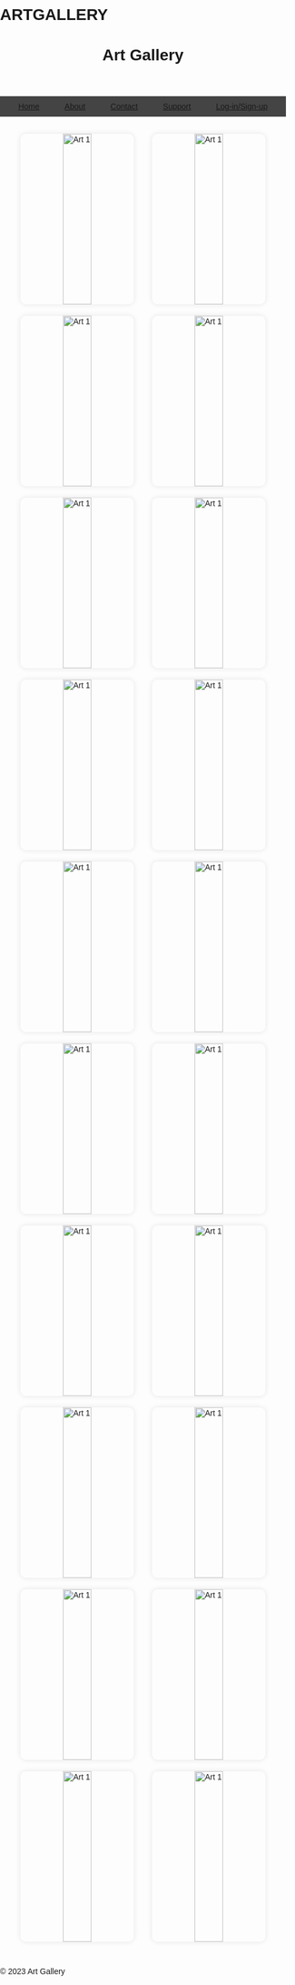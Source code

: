 # ARTGALLERY
<!DOCTYPE html>
<html lang="en">
<head>
  <meta charset="UTF-8">
  <meta name="viewport" content="width=device-width, initial-scale=1.0">
  <title>Art Gallery</title>
  <style>
    body {
  margin: 0;
  padding: 0;
  font-family: 'Arial', sans-serif;
  background-image: url('img/w4.jpeg'); /* Replace with your image file name */
  background-size: cover;
  background-position: center;
  background-repeat: no-repeat;
}

    header {
      background-color: #333;
      padding: 10px;
      text-align: center;
      color: white;
    }

    nav {
      display: flex;
      justify-content: space-around;
      background-color: #444;
      padding: 10px;
    }

    section {
      display: flex;
      flex-wrap: wrap;
      justify-content: space-around;
      padding: 20px;
    }

    .art-piece {
      position: relative;
      width: 200px; /* Set your default width */
      height: 300px; /* Set your default height */
      margin: 10px;
      border-radius: 10px;
      overflow: hidden;
      box-shadow: 0 0 10px rgba(0, 0, 0, 0.1);
      display: flex;
      align-items: center;
      justify-content: center;
      transition: transform 0.3s ease-in-out; /* Add a smooth transition effect */
    }

    .art-piece img {
      width: 100%; /* Make sure the image takes up 100% of the container */
      height: auto; /* Maintain the aspect ratio of the image */
    }

    .overlay {
      position: absolute;
      bottom: 0;
      left: 0;
      width: 100%;
      background: rgba(0, 0, 0, 0.7); /* Semi-transparent black overlay */
      color: white;
      padding: 10px;
      box-sizing: border-box;
      opacity: 0; /* Initially hidden */
      transition: opacity 0.3s ease-in-out;
    }

    .art-piece:hover {
      transform: scale(1.2); /* Increase scale on hover (you can adjust the value) */
    }

    .art-piece:hover .overlay {
      opacity: 1; /* Show overlay on hover */
    }
  </style>
</head>
<body>
  <header>
    <h1>Art Gallery</h1>
  </header>
  
  <nav>
    <a href="#home">Home</a>
    <a href="#about">About</a>
    <a href="#contact">Contact</a>
    <a href="#support">Support</a>
    <a href="#loginsignup">Log-in/Sign-up</a>
  </nav>

  <section>
    <div class="art-piece">
      <a href="art1.html">
        <img src="img/01nADpg4RnygIYXOGUqLXA.jpg" alt="Art 1">
        <div class="overlay">
          <p>Artist: DRACO</p>
        </div>
      </a>
    </div>
    <div class="art-piece">
        <a href="art1.html">
          <img src="img/3M1GYNlFSBWc2wzdINJ9pA.jpg" alt="Art 1">
          <div class="overlay">
            <p>Artist: JNR</p>
          </div>
        </a>
      </div>
      <div class="art-piece">
        <a href="art1.html">
          <img src="img/8eKta9JqTueAUfRmRtRatQ.jpg" alt="Art 1">
          <div class="overlay">
            <p>Artist: IKEMBA</p>
          </div>
        </a>
      </div>
      <div class="art-piece">
        <a href="art1.html">
          <img src="img/bcBOe1xYRriLRStGaq6tDQ.jpg" alt="Art 1">
          <div class="overlay">
            <p>Artist: EMMANUEL</p>
          </div>
        </a>
      </div>
      <div class="art-piece">
        <a href="art1.html">
          <img src="img/e5_OMoRSQQu_S50oZb6zOg.jpg" alt="Art 1">
          <div class="overlay">
            <p>Artist: IKECHUKWU</p>
          </div>
        </a>
      </div>
      <div class="art-piece">
        <a href="art1.html">
          <img src="img/FLsPG1x7SqWvXBGGV-oR-Q.jpg" alt="Art 1">
          <div class="overlay">
            <p>Artist: PRIME</p>
          </div>
        </a>
      </div>
      <div class="art-piece">
        <a href="art1.html">
          <img src="img/ideogram (1).jpeg" alt="Art 1">
          <div class="overlay">
            <p>Artist: PRIMAL</p>
          </div>
        </a>
      </div>
      <div class="art-piece">
        <a href="art1.html">
          <img src="img/ideogram (10).jpeg" alt="Art 1">
          <div class="overlay">
            <p>Artist: STRANGER</p>
          </div>
        </a>
      </div>
      <div class="art-piece">
        <a href="art1.html">
          <img src="img/ideogram (11).jpeg" alt="Art 1">
          <div class="overlay">
            <p>Artist: PHANTOM</p>
          </div>
        </a>
      </div>
      <div class="art-piece">
        <a href="art1.html">
          <img src="img/ideogram (12).jpeg" alt="Art 1">
          <div class="overlay">
            <p>Artist: DRAC</p>
          </div>
        </a>
      </div>
      <div class="art-piece">
        <a href="art1.html">
          <img src="img/ideogram (13).jpeg" alt="Art 1">
          <div class="overlay">
            <p>Artist: X</p>
          </div>
        </a>
      </div>
      <div class="art-piece">
        <a href="art1.html">
          <img src="img/ideogram (14).jpeg" alt="Art 1">
          <div class="overlay">
            <p>Artist: BOBO</p>
          </div>
        </a>
      </div>
      <div class="art-piece">
        <a href="art1.html">
          <img src="img/ideogram (15).jpeg" alt="Art 1">
          <div class="overlay">
            <p>Artist: JUNIOR</p>
          </div>
        </a>
      </div>
      <div class="art-piece">
        <a href="art1.html">
          <img src="img/ideogram (16).jpeg" alt="Art 1">
          <div class="overlay">
            <p>Artist: ME</p>
          </div>
        </a>
      </div>
      <div class="art-piece">
        <a href="art1.html">
          <img src="img/ideogram (17).jpeg" alt="Art 1">
          <div class="overlay">
            <p>Artist: EMMA</p>
          </div>
        </a>
      </div>
      <div class="art-piece">
        <a href="art1.html">
          <img src="img/ideogram (18).jpeg" alt="Art 1">
          <div class="overlay">
            <p>Artist: IK</p>
          </div>
        </a>
      </div>
      <div class="art-piece">
        <a href="art1.html">
          <img src="img/ideogram (19).jpeg" alt="Art 1">
          <div class="overlay">
            <p>Artist: IMPULSE</p>
          </div>
        </a>
      </div>
      <div class="art-piece">
        <a href="art1.html">
          <img src="img/ideogram (2).jpeg" alt="Art 1">
          <div class="overlay">
            <p>Artist: XS</p>
          </div>
        </a>
      </div>
      <div class="art-piece">
        <a href="art1.html">
          <img src="img/ideogram (9).jpeg" alt="Art 1">
          <div class="overlay">
            <p>Artist: AGENT E</p>
          </div>
        </a>
      </div>
      <div class="art-piece">
        <a href="art1.html">
          <img src="img/ideogram (8).jpeg" alt="Art 1">
          <div class="overlay">
            <p>Artist: SHADOW</p>
          </div>
        </a>
      </div>
  </section>

  <footer>
    <p>&copy; 2023 Art Gallery</p>
  </footer>
</body>
</html>
